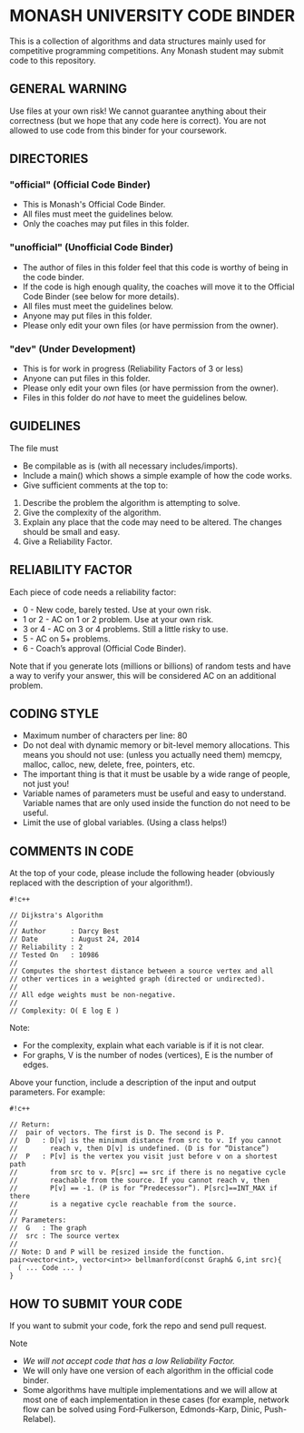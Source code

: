 # MONASH UNIVERSITY CODE BINDER #

This is a collection of algorithms and data structures mainly used for
competitive programming competitions. Any Monash student may submit
code to this repository.

## GENERAL WARNING ##

Use files at your own risk! We cannot guarantee anything about their
correctness (but we hope that any code here is correct). You are not
allowed to use code from this binder for your coursework.

## DIRECTORIES ##

### "official" (Official Code Binder) ###

* This is Monash's Official Code Binder.
* All files must meet the guidelines below.
* Only the coaches may put files in this folder.

### "unofficial" (Unofficial Code Binder) ###

* The author of files in this folder feel that this code is worthy of being in the code binder.
* If the code is high enough quality, the coaches will move it to the Official Code Binder (see below for more details).
* All files must meet the guidelines below.
* Anyone may put files in this folder.
* Please only edit your own files (or have permission from the owner).

### "dev" (Under Development) ###

* This is for work in progress (Reliability Factors of 3 or less)
* Anyone can put files in this folder.
* Please only edit your own files (or have permission from the owner).
* Files in this folder do *not* have to meet the guidelines below.

## GUIDELINES ##

The file must

* Be compilable as is (with all necessary includes/imports).
* Include a main() which shows a simple example of how the code works.
* Give sufficient comments at the top to:

1. Describe the problem the algorithm is attempting to solve.
2. Give the complexity of the algorithm.
3. Explain any place that the code may need to be altered. The changes should be small and easy.
4. Give a Reliability Factor.

## RELIABILITY FACTOR ##

Each piece of code needs a reliability factor:

* 0 - New code, barely tested. Use at your own risk.
* 1 or 2 - AC on 1 or 2 problem. Use at your own risk.
* 3 or 4 - AC on 3 or 4 problems. Still a little risky to use.
* 5 - AC on 5+ problems.
* 6 - Coach’s approval (Official Code Binder).

Note that if you generate lots (millions or billions) of random tests and have a way to verify your answer, this will be considered AC on an additional problem.

## CODING STYLE ##

* Maximum number of characters per line: 80
* Do not deal with dynamic memory or bit-level memory allocations. This means you should not use: (unless you actually need them) memcpy, malloc, calloc, new, delete, free, pointers, etc.
* The important thing is that it must be usable by a wide range of people, not just you!
* Variable names of parameters must be useful and easy to understand. Variable names that are only used inside the function do not need to be useful.
* Limit the use of global variables. (Using a class helps!)

## COMMENTS IN CODE ##

At the top of your code, please include the following header
(obviously replaced with the description of your algorithm!).


```
#!c++

// Dijkstra's Algorithm
//
// Author      : Darcy Best
// Date        : August 24, 2014
// Reliability : 2
// Tested On   : 10986
//
// Computes the shortest distance between a source vertex and all
// other vertices in a weighted graph (directed or undirected).
// 
// All edge weights must be non-negative.
//
// Complexity: O( E log E )
```

Note:

* For the complexity, explain what each variable is if it is not clear.
* For graphs, V is the number of nodes (vertices), E is the number of edges.

Above your function, include a description of the input and output
parameters. For example:


```
#!c++

// Return:
//  pair of vectors. The first is D. The second is P.
//  D   : D[v] is the minimum distance from src to v. If you cannot
//        reach v, then D[v] is undefined. (D is for “Distance”)
//  P   : P[v] is the vertex you visit just before v on a shortest path
//        from src to v. P[src] == src if there is no negative cycle
//        reachable from the source. If you cannot reach v, then
//        P[v] == -1. (P is for “Predecessor”). P[src]==INT_MAX if there
//        is a negative cycle reachable from the source.
//
// Parameters:
//  G   : The graph
//  src : The source vertex
//
// Note: D and P will be resized inside the function.
pair<vector<int>, vector<int>> bellmanford(const Graph& G,int src){
  ( ... Code ... )
}
```

## HOW TO SUBMIT YOUR CODE ##

If you want to submit your code, fork the repo and send pull request.

Note

* *We will not accept code that has a low Reliability Factor.*
* We will only have one version of each algorithm in the official code binder.
* Some algorithms have multiple implementations and we will allow at most one of each implementation in these cases (for example, network flow can be solved using Ford-Fulkerson, Edmonds-Karp, Dinic, Push-Relabel).
